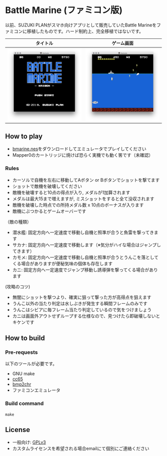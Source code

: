 # Battle Marine (ファミコン版)

以前、SUZUKI PLANがスマホ向けアプリとして販売していたBattle Marineをファミコンに移植したものです。ハード制約上、完全移植ではないです。

|タイトル|ゲーム画面|
|---|---|
|![title](screenshot1.png)|![game](screenshot2.png)|

## How to play

- [bmarine.nes](bmarine.nes)をダウンロードしてエミュレータでプレイしてください
- Mapper0のカートリッジに焼けば恐らく実機でも動く筈です（未確認）

### Rules

- カーソルで自機を左右に移動してAボタン or Bボタンでショットを撃てます
- ショットで敵機を破壊してください
- 敵機を破壊すると10点の得点が入り, メダルが1加算されます
- メダルは最大15まで増えますが, ミスショットをすると全て没収されます
- 敵機を破壊した時点での所持メダル数 x 10点のボーナスが入ります
- 敵機にぶつかるとゲームオーバーです

（敵の種類）
- 潜水艦: 固定方向へ一定速度で移動し自機と照準が合うと魚雷を撃ってきます
- サカナ: 固定方向へ一定速度で移動します（※気分がハイな場合はジャンプしてきます）
- カモメ: 固定方向へ一定速度で移動し自機と照準が合うとうんこを落としてくる場合がありますが便秘気味の個体も存在します
- カニ: 固定方向へ一定速度でジャンプ移動し誘導弾を撃ってくる場合があります

(攻略のコツ)
- 無闇にショットを撃つより、確実に狙って撃った方が高得点を狙えます
- うんこ以外の当たり判定は水しぶきが発生する瞬間フレームのみです
- うんこはシビアに毎フレーム当たり判定しているので気をつけましょう
- カニは画面外アウトせずループする仕様なので、見つけたら即破壊しないとキケンです

## How to build

### Pre-requests

以下のツールが必要です。

- GNU make
- [cc65](https://cc65.github.io/)
- [bmp2chr](https://github.com/suzukiplan/bmp2chr)
- ファミコンエミュレータ

### Build command

```
make
```

## License

- 一般向け: [GPLv3](LICENSE.txt)
- カスタムライセンスを希望される場合emailにて個別にご連絡ください
